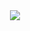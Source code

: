 <div align=center><img src="https://github.com/cancerts/study-blockchain-referrence/raw/master/books/比特币：一个虚幻而真实的金融世界（特别加入作者李耀东访谈精华）/Bi Te Bi/Bi Te Bi.jpg" /></div>